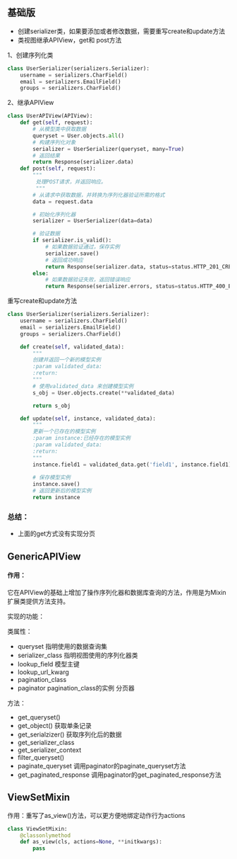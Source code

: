 ## 基础版

- 创建serializer类，如果要添加或者修改数据，需要重写create和update方法
- 类视图继承APIView，get和 post方法

1、创建序列化类

```python
class UserSerializer(serializers.Serializer):
    username = serializers.CharField()
    email = serializers.EmailField()
    groups = serializers.CharField()
```

2、继承APIView

```python
class UserAPIView(APIView):
    def get(self, request):
        # 从模型类中获取数据
        queryset = User.objects.all()
        # 构建序列化对象
        serializer = UserSerializer(queryset, many=True)
        # 返回结果
        return Response(serializer.data)
    def post(self, request):
        """
         处理POST请求，并返回响应。
         """
        # 从请求中获取数据，并转换为序列化器验证所需的格式
        data = request.data

        # 初始化序列化器
        serializer = UserSerializer(data=data)

        # 验证数据
        if serializer.is_valid():
            # 如果数据验证通过，保存实例
            serializer.save()
            # 返回成功响应
            return Response(serializer.data, status=status.HTTP_201_CREATED)
        else:
            # 如果数据验证失败，返回错误响应
            return Response(serializer.errors, status=status.HTTP_400_BAD_REQUEST)

```

重写create和update方法

```python
class UserSerializer(serializers.Serializer):
    username = serializers.CharField()
    email = serializers.EmailField()
    groups = serializers.CharField()

    def create(self, validated_data):
        """
        创建并返回一个新的模型实例
        :param validated_data: 
        :return: 
        """
        # 使用validated_data 来创建模型实例
        s_obj = User.objects.create(**validated_data)

        return s_obj

    def update(self, instance, validated_data):
        """
        更新一个已存在的模型实例
        :param instance:已经存在的模型实例
        :param validated_data:
        :return:
        """
        instance.field1 = validated_data.get('field1', instance.field1)
        
        # 保存模型实例
        instance.save()
        # 返回更新后的模型实例
        return instance

```

### 总结：

- 上面的get方式没有实现分页

## GenericAPIView 

#### 作用：

它在APIView的基础上增加了操作序列化器和数据库查询的方法，作用是为Mixin扩展类提供方法支持。

实现的功能：

类属性：

- queryset			指明使用的数据查询集
- serializer_class     指明视图使用的序列化器类
- lookup_field          模型主键
- lookup_url_kwarg    
- pagination_class
- paginator pagination_class的实例   分页器

方法：

- get_queryset()
- get_object()     获取单条记录
- get_serialzizer()    获取序列化后的数据
- get_serializer_class
- get_serializer_context
- filter_queryset()
- paginate_queryset 调用paginator的paginate_queryset方法
- get_paginated_response 调用paginator的get_paginated_response方法

## ViewSetMixin 

作用：重写了as_view()方法，可以更方便地绑定动作行为actions

```python
class ViewSetMixin:
	@classonlymethod
    def as_view(cls, actions=None, **initkwargs):
    	pass
	
```

